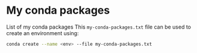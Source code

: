 # My conda packages
List of my conda packages
This `my-conda-packages.txt` file can be used to create an environment using:
```bash
conda create --name <env> --file my-conda-packages.txt
```
